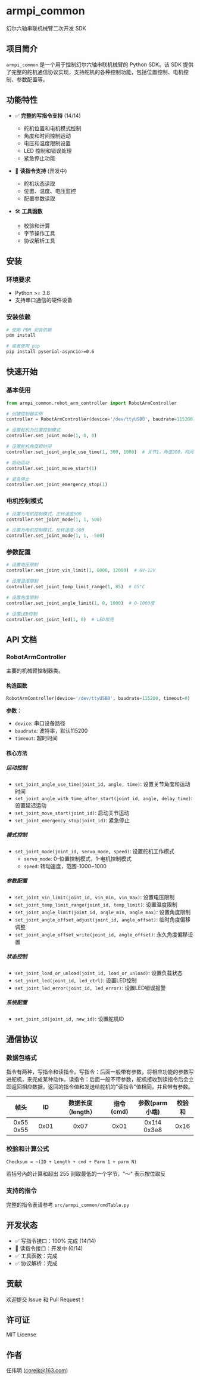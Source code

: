 # armpi_common

幻尔六轴串联机械臂二次开发 SDK

## 项目简介

`armpi_common` 是一个用于控制幻尔六轴串联机械臂的 Python SDK。该 SDK 提供了完整的舵机通信协议实现，支持舵机的各种控制功能，包括位置控制、电机控制、参数配置等。

## 功能特性

- ✅ **完整的写指令支持** (14/14)
  - 舵机位置和电机模式控制
  - 角度和时间控制运动
  - 电压和温度限制设置
  - LED 控制和错误处理
  - 紧急停止功能

- 🔄 **读指令支持** (开发中)
  - 舵机状态读取
  - 位置、温度、电压监控
  - 配置参数读取

- 🛠️ **工具函数**
  - 校验和计算
  - 字节操作工具
  - 协议解析工具

## 安装

### 环境要求

- Python >= 3.8
- 支持串口通信的硬件设备

### 安装依赖

```bash
# 使用 PDM 安装依赖
pdm install

# 或者使用 pip
pip install pyserial-asyncio>=0.6
```

## 快速开始

### 基本使用

```python
from armpi_common.robot_arm_controller import RobotArmController

# 创建控制器实例
controller = RobotArmController(device='/dev/ttyUSB0', baudrate=115200)

# 设置舵机为位置控制模式
controller.set_joint_mode(1, 0, 0)

# 设置舵机角度和时间
controller.set_joint_angle_use_time(1, 300, 1000)  # 关节1，角度300，时间1000ms

# 启动运动
controller.set_joint_move_start(1)

# 紧急停止
controller.set_joint_emergency_stop(1)
```

### 电机控制模式

```python
# 设置为电机控制模式，正转速度500
controller.set_joint_mode(1, 1, 500)

# 设置为电机控制模式，反转速度-500
controller.set_joint_mode(1, 1, -500)
```

### 参数配置

```python
# 设置电压限制
controller.set_joint_vin_limit(1, 6000, 12000)  # 6V-12V

# 设置温度限制
controller.set_joint_temp_limit_range(1, 85)  # 85°C

# 设置角度限制
controller.set_joint_angle_limit(1, 0, 1000)  # 0-1000度

# 设置LED控制
controller.set_joint_led(1, 0)  # LED常亮
```

## API 文档

### RobotArmController

主要的机械臂控制器类。

#### 构造函数

```python
RobotArmController(device='/dev/ttyUSB0', baudrate=115200, timeout=0)
```

**参数：**
- `device`: 串口设备路径
- `baudrate`: 波特率，默认115200
- `timeout`: 超时时间

#### 核心方法

##### 运动控制

- `set_joint_angle_use_time(joint_id, angle, time)`: 设置关节角度和运动时间
- `set_joint_angle_with_time_after_start(joint_id, angle, delay_time)`: 设置延迟运动
- `set_joint_move_start(joint_id)`: 启动关节运动
- `set_joint_emergency_stop(joint_id)`: 紧急停止

##### 模式控制

- `set_joint_mode(joint_id, servo_mode, speed)`: 设置舵机工作模式
  - `servo_mode`: 0-位置控制模式，1-电机控制模式
  - `speed`: 转动速度，范围-1000~1000

##### 参数配置

- `set_joint_vin_limit(joint_id, vin_min, vin_max)`: 设置电压限制
- `set_joint_temp_limit_range(joint_id, temp_limit)`: 设置温度限制
- `set_joint_angle_limit(joint_id, angle_min, angle_max)`: 设置角度限制
- `set_joint_angle_offset_adjust(joint_id, angle_offset)`: 临时角度偏移调整
- `set_joint_angle_offset_write(joint_id, angle_offset)`: 永久角度偏移设置

##### 状态控制

- `set_joint_load_or_unload(joint_id, load_or_unload)`: 设置负载状态
- `set_joint_led(joint_id, led_ctrl)`: 设置LED控制
- `set_joint_led_error(joint_id, led_error)`: 设置LED错误报警

##### 系统配置

- `set_joint_id(joint_id, new_id)`: 设置舵机ID

## 通信协议

### 数据包格式

指令有两种，写指令和读指令。写指令：后面一般带有参数，将相应功能的参数写进舵机，来完成某种动作。读指令：后面一般不带参数，舵机接收到读指令后会立即返回相应数据，返回的指令值和发送给舵机的"读指令"值相同，并且带有参数。

| 帧头 | ID  | 数据长度（length） | 指令(cmd) | 参数(parm小端) | 校验和 |
| :--: | :--: | :--: | :--: | :--: | :--: |
| 0x55 0x55| 0x01 | 0x07 | 0x01 | 0x1f4 0x3e8| 0x16 |

### 校验和计算公式

```
Checksum = ~(ID + Length + cmd + Parm 1 + parm N)
```

若括号內的计算和超出 255 则取最低的一个字节，"～" 表示按位取反

### 支持的指令

完整的指令表请参考 `src/armpi_common/cmdTable.py`

## 开发状态

- ✅ 写指令接口：100% 完成 (14/14)
- 🔄 读指令接口：开发中 (0/14)
- ✅ 工具函数：完成
- ✅ 协议解析：完成

## 贡献

欢迎提交 Issue 和 Pull Request！

## 许可证

MIT License

## 作者

任伟明 (corejk@163.com)